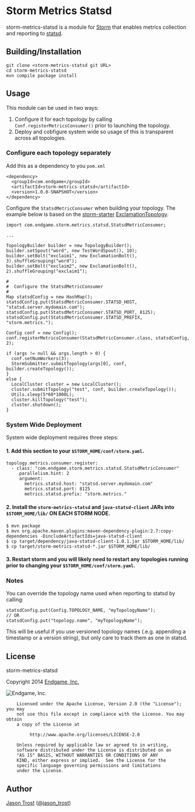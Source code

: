 # Storm Metrics Statsd

storm-metrics-statsd is a module for [Storm](http://storm-project.net/) that enables metrics collection and reporting to [statsd](https://github.com/etsy/statsd/).

## Building/Installation

    git clone <storm-metrics-statsd git URL>
    cd storm-metrics-statsd
    mvn compile package install

## Usage

This module can be used in two ways:

1. Configure it for each topology by calling `Conf.registerMetricsConsumer()` prior to launching the topology.
2. Deploy and cobfigure system wide so usage of this is transparent across all topologies.

### Configure each topology separately

Add this as a dependency to you `pom.xml`

    <dependency>
      <groupId>com.endgame</groupId>
      <artifactId>storm-metrics-statsd</artifactId>
      <version>1.0.0-SNAPSHOT</version>
    </dependency>

Configure the `StatsdMetricConsumer` when building your topology.  The example below is
based on the [storm-starter](https://github.com/nathanmarz/storm-starter) [ExclamationTopology](https://github.com/nathanmarz/storm-starter/blob/master/src/jvm/storm/starter/ExclamationTopology.java).

    import com.endgame.storm.metrics.statsd.StatsdMetricConsumer;

    ...

    TopologyBuilder builder = new TopologyBuilder();
    builder.setSpout("word", new TestWordSpout(), 10);
    builder.setBolt("exclaim1", new ExclamationBolt(), 3).shuffleGrouping("word");
    builder.setBolt("exclaim2", new ExclamationBolt(), 2).shuffleGrouping("exclaim1");
    
    #
    #  Configure the StatsdMetricConsumer
    #
    Map statsdConfig = new HashMap();
    statsdConfig.put(StatsdMetricConsumer.STATSD_HOST, "statsd.server.mydomain.com");
    statsdConfig.put(StatsdMetricConsumer.STATSD_PORT, 8125);
    statsdConfig.put(StatsdMetricConsumer.STATSD_PREFIX, "storm.metrics.");
    
    Config conf = new Config();
    conf.registerMetricsConsumer(StatsdMetricConsumer.class, statsdConfig, 2);
     
    if (args != null && args.length > 0) {
      conf.setNumWorkers(3);
      StormSubmitter.submitTopology(args[0], conf, builder.createTopology());
    }
    else {
      LocalCluster cluster = new LocalCluster();
      cluster.submitTopology("test", conf, builder.createTopology());
      Utils.sleep(5*60*1000L);
      cluster.killTopology("test");
      cluster.shutdown();
    }

### System Wide Deployment

System wide deployment requires three steps:

#### 1. Add this section to your `$STORM_HOME/conf/storm.yaml`.  

    topology.metrics.consumer.register:
      - class: "com.endgame.storm.metrics.statsd.StatsdMetricConsumer"
         parallelism.hint: 2
         argument:
           metrics.statsd.host: "statsd.server.mydomain.com"
           metrics.statsd.port: 8125
           metrics.statsd.prefix: "storm.metrics."

#### 2. Install the `storm-metrics-statsd` and `java-statsd-client` JARs into `$STORM_HOME/lib/` ON EACH STORM NODE.

    $ mvn package
    $ mvn org.apache.maven.plugins:maven-dependency-plugin:2.7:copy-dependencies -DincludeArtifactIds=java-statsd-client
    $ cp target/dependency/java-statsd-client-1.0.1.jar $STORM_HOME/lib/
    $ cp target/storm-metrics-statsd-*.jar $STORM_HOME/lib/

#### 3. Restart storm and you will likely need to restart any topologies running prior to changing your `$STORM_HOME/conf/storm.yaml`.

### Notes

You can override the topology name used when reporting to statsd by calling:

    statsdConfig.put(Config.TOPOLOGY_NAME, "myTopologyName");
    // OR 
    statsdConfig.put("topology.name", "myTopologyName");

This will be useful if you use versioned topology names (.e.g. appending a timestamp or a version string), but only care to track them as one in statsd.    

## License

storm-metrics-statsd
        
Copyright 2014 [Endgame, Inc.](http://www.endgame.com/)

![Endgame, Inc.](http://www.endgame.com/images/navlogo.png)
      

        Licensed under the Apache License, Version 2.0 (the "License"); you may
        not use this file except in compliance with the License. You may obtain
        a copy of the License at

             http://www.apache.org/licenses/LICENSE-2.0

        Unless required by applicable law or agreed to in writing,
        software distributed under the License is distributed on an
        "AS IS" BASIS, WITHOUT WARRANTIES OR CONDITIONS OF ANY
        KIND, either express or implied.  See the License for the
        specific language governing permissions and limitations
        under the License.

## Author

[Jason Trost](https://github.com/jt6211/) ([@jason_trost](https://twitter.com/jason_trost))


